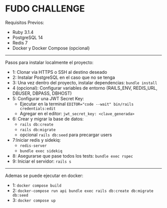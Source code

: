 # FUDO CHALLENGE

Requisitos Previos:
* Ruby 3.1.4
* PostgreSQL 14
* Redis 7
* Docker y Docker Compose (opcional)
---
Pasos para instalar localmente el proyecto:
- 1: Clonar via HTTPS o SSH al destino deseado
- 2: Instalar PostgreSQL en el caso que no se tenga
- 3: Una vez dentro del proyecto, instalar dependencias: `bundle install`
- 4 (opcional): Configurar variables de entorno (RAILS_ENV, REDIS_URL, DBUSER, DBPASS, DBHOST)
- 5: Configurar una JWT Secret Key:
  * Ejecutar en la terminal `EDITOR="code --wait" bin/rails credentials:edit`
  * Agregar en el editor: `jwt_secret_key: <clave_generada>`
- 6: Crear y migrar la base de datos:
  * `rails db:create`
  * `rails db:migrate`
  * opcional `rails db:seed` para precargar users
- 7:Iniciar redis y sidekiq:
  * `redis-server`
  * `bundle exec sidekiq`
- 8: Asegurarse que pase todos los tests: `bundle exec rspec`
- 9: Iniciar el servidor: `rails s`
---
Ademas se puede ejecutar en docker:
 - 1: `docker compose build`
 - 2: `docker-compose run api bundle exec rails db:create db:migrate db:seed`
 - 3: `docker compose up`

